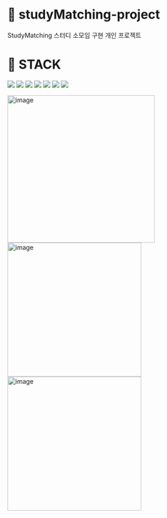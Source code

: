 # 📙 studyMatching-project
StudyMatching 스터디 소모임 구현 개인 프로젝트

# 📒 STACK
<img src="https://img.shields.io/badge/HTML-E34F26?style=flat-square&logo=HTML5&logoColor=white"/> <img src="https://img.shields.io/badge/CSS-8CA1AF?style=flat-square&logo=CSS&logoColor=white"/> <img src="https://img.shields.io/badge/JAVASCRIPT-FFCD00?style=flat-square&logo=JAVASCRIPT&logoColor=white"/>
<img src="https://img.shields.io/badge/SPRING-00BCB4?style=flat-square&logo=SPRING&logoColor=white"/> <img src="https://img.shields.io/badge/JAVA-E34F26?style=flat-square&logo=JAVA&logoColor=white"/> <img src="https://img.shields.io/badge/JPA-EA4AAA?style=flat-square&logo=JPA&logoColor=white"/>
<img src="https://img.shields.io/badge/thymeleaf-005F0F?style=flat-square&logo=thymeleaf&logoColor=white"/><br/>

<img width="330" alt="image" src="https://github.com/yujunglove/studyMatching-project/assets/120998460/7c202722-d1e3-4023-bfba-0e9cc23afbc4">
<img width="300" alt="image" src="https://github.com/yujunglove/studyMatching-project/assets/120998460/75a14e2d-af14-4363-8bf1-b16703d01096">
<img width="300" alt="image" src="https://github.com/yujunglove/studyMatching-project/assets/120998460/df02076a-83e7-4b68-a1cf-3ecf9a0102da">

